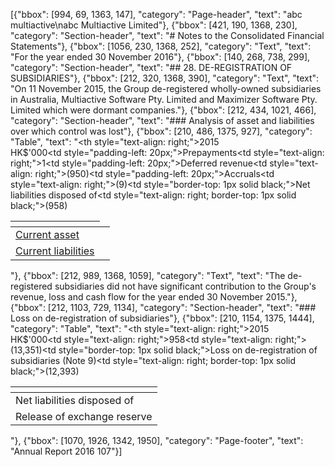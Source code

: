 [{"bbox": [994, 69, 1363, 147], "category": "Page-header", "text": "abc multiactive\nabc Multiactive Limited"}, {"bbox": [421, 190, 1368, 230], "category": "Section-header", "text": "# Notes to the Consolidated Financial Statements"}, {"bbox": [1056, 230, 1368, 252], "category": "Text", "text": "For the year ended 30 November 2016"}, {"bbox": [140, 268, 738, 299], "category": "Section-header", "text": "## 28. DE-REGISTRATION OF SUBSIDIARIES"}, {"bbox": [212, 320, 1368, 390], "category": "Text", "text": "On 11 November 2015, the Group de-registered wholly-owned subsidiaries in Australia, Multiactive Software Pty. Limited and Maximizer Software Pty. Limited which were dormant companies."}, {"bbox": [212, 434, 1021, 466], "category": "Section-header", "text": "### Analysis of asset and liabilities over which control was lost"}, {"bbox": [210, 486, 1375, 927], "category": "Table", "text": "<table><thead><tr><th></th><th style=\"text-align: right;\">2015<br>HK$'000</th></tr></thead><tbody><tr><td><u>Current asset</u></td><td></td></tr><tr><td style=\"padding-left: 20px;\">Prepayments</td><td style=\"text-align: right;\">1</td></tr><tr><td><u>Current liabilities</u></td><td></td></tr><tr><td style=\"padding-left: 20px;\">Deferred revenue</td><td style=\"text-align: right;\">(950)</td></tr><tr><td style=\"padding-left: 20px;\">Accruals</td><td style=\"text-align: right;\">(9)</td></tr><tr><td style=\"border-top: 1px solid black;\">Net liabilities disposed of</td><td style=\"text-align: right; border-top: 1px solid black;\">(958)</td></tr></tbody></table>"}, {"bbox": [212, 989, 1368, 1059], "category": "Text", "text": "The de-registered subsidiaries did not have significant contribution to the Group's revenue, loss and cash flow for the year ended 30 November 2015."}, {"bbox": [212, 1103, 729, 1134], "category": "Section-header", "text": "### Loss on de-registration of subsidiaries"}, {"bbox": [210, 1154, 1375, 1444], "category": "Table", "text": "<table><thead><tr><th></th><th style=\"text-align: right;\">2015<br>HK$'000</th></tr></thead><tbody><tr><td>Net liabilities disposed of</td><td style=\"text-align: right;\">958</td></tr><tr><td>Release of exchange reserve</td><td style=\"text-align: right;\">(13,351)</td></tr><tr><td style=\"border-top: 1px solid black;\">Loss on de-registration of subsidiaries (Note 9)</td><td style=\"text-align: right; border-top: 1px solid black;\">(12,393)</td></tr></tbody></table>"}, {"bbox": [1070, 1926, 1342, 1950], "category": "Page-footer", "text": "Annual Report 2016 107"}]
